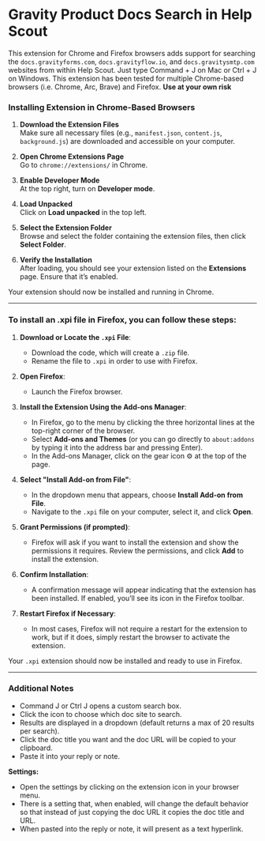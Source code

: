# Gravity Product Docs Search in Help Scout
This extension for Chrome and Firefox browsers adds support for searching the `docs.gravityforms.com`, `docs.gravityflow.io`, and `docs.gravitysmtp.com` websites from within Help Scout. Just type Command + J on Mac or Ctrl + J on Windows.
This extension has been tested for multiple Chrome-based browsers (i.e. Chrome, Arc, Brave) and Firefox. **Use at your own risk**

### Installing Extension in Chrome-Based Browsers

1. **Download the Extension Files**  
   Make sure all necessary files (e.g., `manifest.json`, `content.js`, `background.js`) are downloaded and accessible on your computer.

2. **Open Chrome Extensions Page**  
   Go to `chrome://extensions/` in Chrome.

3. **Enable Developer Mode**  
   At the top right, turn on **Developer mode**.

4. **Load Unpacked**  
   Click on **Load unpacked** in the top left.

5. **Select the Extension Folder**  
   Browse and select the folder containing the extension files, then click **Select Folder**.

6. **Verify the Installation**  
   After loading, you should see your extension listed on the **Extensions** page. Ensure that it’s enabled.

Your extension should now be installed and running in Chrome.

---

### To install an .xpi file in Firefox, you can follow these steps:

1. **Download or Locate the `.xpi` File**:
   - Download the code, which will create a `.zip` file.
   - Rename the file to `.xpi` in order to use with Firefox.

2. **Open Firefox**:
   - Launch the Firefox browser.

3. **Install the Extension Using the Add-ons Manager**:
   - In Firefox, go to the menu by clicking the three horizontal lines at the top-right corner of the browser.
   - Select **Add-ons and Themes** (or you can go directly to `about:addons` by typing it into the address bar and pressing Enter).
   - In the Add-ons Manager, click on the gear icon ⚙ at the top of the page.

4. **Select "Install Add-on from File"**:
   - In the dropdown menu that appears, choose **Install Add-on from File**.
   - Navigate to the `.xpi` file on your computer, select it, and click **Open**.

5. **Grant Permissions (if prompted)**:
   - Firefox will ask if you want to install the extension and show the permissions it requires. Review the permissions, and click **Add** to install the extension.

6. **Confirm Installation**:
   - A confirmation message will appear indicating that the extension has been installed. If enabled, you’ll see its icon in the Firefox toolbar.

7. **Restart Firefox if Necessary**:
   - In most cases, Firefox will not require a restart for the extension to work, but if it does, simply restart the browser to activate the extension.

Your `.xpi` extension should now be installed and ready to use in Firefox.

---

### Additional Notes

- Command J or Ctrl J opens a custom search box.
- Click the icon to choose which doc site to search.
- Results are displayed in a dropdown (default returns a max of 20 results per search).
- Click the doc title you want and the doc URL will be copied to your clipboard.
- Paste it into your reply or note.

**Settings:**
  - Open the settings by clicking on the extension icon in your browser menu.
  - There is a setting that, when enabled, will change the default behavior so that instead of just copying the doc URL it copies the doc title and URL.
  - When pasted into the reply or note, it will present as a text hyperlink.
